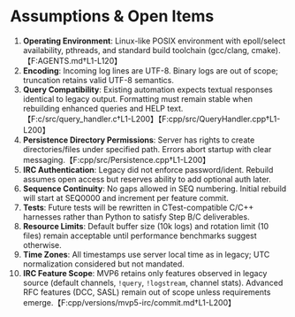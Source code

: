 # Assumptions & Open Items

1. **Operating Environment**: Linux-like POSIX environment with epoll/select availability, pthreads, and standard build toolchain (gcc/clang, cmake).【F:AGENTS.md†L1-L120】
2. **Encoding**: Incoming log lines are UTF-8. Binary logs are out of scope; truncation retains valid UTF-8 semantics.
3. **Query Compatibility**: Existing automation expects textual responses identical to legacy output. Formatting must remain stable when rebuilding enhanced queries and HELP text.【F:c/src/query_handler.c†L1-L200】【F:cpp/src/QueryHandler.cpp†L1-L200】
4. **Persistence Directory Permissions**: Server has rights to create directories/files under specified path. Errors abort startup with clear messaging.【F:cpp/src/Persistence.cpp†L1-L200】
5. **IRC Authentication**: Legacy did not enforce password/ident. Rebuild assumes open access but reserves ability to add optional auth later.
6. **Sequence Continuity**: No gaps allowed in SEQ numbering. Initial rebuild will start at SEQ0000 and increment per feature commit.
7. **Tests**: Future tests will be rewritten in CTest-compatible C/C++ harnesses rather than Python to satisfy Step B/C deliverables.
8. **Resource Limits**: Default buffer size (10k logs) and rotation limit (10 files) remain acceptable until performance benchmarks suggest otherwise.
9. **Time Zones**: All timestamps use server local time as in legacy; UTC normalization considered but not mandated.
10. **IRC Feature Scope**: MVP6 retains only features observed in legacy source (default channels, `!query`, `!logstream`, channel stats). Advanced RFC features (DCC, SASL) remain out of scope unless requirements emerge.【F:cpp/versions/mvp5-irc/commit.md†L1-L200】

